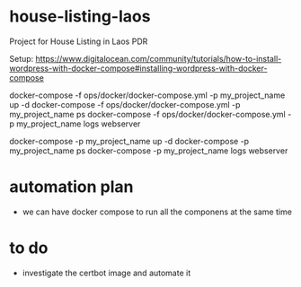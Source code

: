 # house-listing-laos
Project for House Listing in Laos PDR

Setup: https://www.digitalocean.com/community/tutorials/how-to-install-wordpress-with-docker-compose#installing-wordpress-with-docker-compose

docker-compose -f ops/docker/docker-compose.yml -p my_project_name up -d
docker-compose -f ops/docker/docker-compose.yml -p my_project_name ps
docker-compose -f ops/docker/docker-compose.yml -p my_project_name logs webserver


docker-compose -p my_project_name up -d
docker-compose -p my_project_name ps
docker-compose -p my_project_name logs webserver

# automation plan
- we can have docker compose to run all the componens at the same time

# to do 
- investigate the certbot image and automate it
